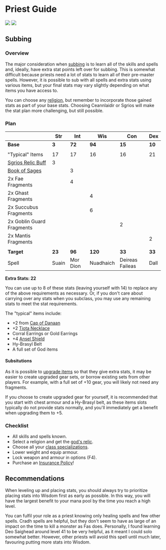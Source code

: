 # Priest Guide

<img src="../../images/sprites/male_priest.png"/> <img src="../../images/sprites/female_priest.png"/>

## Subbing

### Overview

The major consideration when [subbing](../subbing) is to learn all of the skills and spells and, ideally, have extra stat points left over for subbing. This is somewhat difficult because priests need a lot of stats to learn all of their pre-master spells. However, it is possible to sub with all spells and extra stats using various items, but your final stats may vary slightly depending on what items you have access to.

You can choose any [religion](../../knowledge/religion), but remember to incorporate those gained stats as part of your base stats. Choosing Ceannlaidir or Sgrios will make the stat plan more challenging, but still possible.

### Plan

| | **Str** | **Int** | **Wis** | **Con** | **Dex** |
| - | - | - | - | - | - |
| **Base** | **3** | **72** | **94** | **15** | **10** |
| | | | | | |
| "Typical" Items | 17 | 17 | 16 | 16 | 21 |
| [Sgrios Relic Buff](../../knowledge/religion#priest-relics) | 3 | | | | |
| [Book of Sages](../../knowledge/books) | | 3 | | | |
| 2x Fae Fragments | | 4 | | | |
| 2x Ghast Fragments | | | 4 | | |
| 2x Succubus Fragments | | | 6 | | |
| 2x Goblin Guard Fragments | | | | 2 | |
| 2x Mantis Fragments| | | | | 2 |
| | | | | | |
| **Target** | **23** | **96** | **120** | **33** | **33** |
| Spell | Suain | Mor Dion | Nuadhaich | Deireas Faileas | Dall |

**Extra Stats: 22**

You can use up to 8 of these stats (leaving yourself with 14) to replace any of the above requirements as necessary. Or, if you don't care about carrying over any stats when you subclass, you may use any remaining stats to meet the stat requirements.

The "typical" items include:

- +2 from [Cap of Danaan](../../quests/gauntlet)
- +2 [Tiota Necklace](../../quests/nigel)
- Corral Earrings or Gold Earrings
- +4 [Ansel Shield](../../quests/ansel)
- Hy-Brasyl Belt
- A full set of God items

#### Subsitutions

As it is possible to [upgrade items](../../crafting/upgrades) so that they give extra stats, it may be easier to create upgraded gear sets, or borrow existing sets from other players. For example, with a full set of +10 gear, you will likely not need any fragments.

If you choose to create upgraded gear for yourself, it is recommended that you start with chest armour and a Hy-Brasyl belt, as these items slots typically do not provide stats normally, and you'll immediately get a benefit when upgrading them to +5.

### Checklist

- All skills and spells known.
- Select a religion and get the [god's relic](../../knowledge/religion#priest-relics).
- Choose all your [class specializations](../specializations#priest).
- Lower weight and equip armour.
- Lock weapon and armour in options (F4).
- Purchase an [Insurance Policy](../../knowledge/insurance)!

## Recommendations

When leveling up and placing stats, you should always try to prioritize placing stats into Wisdom first as early as possible. In this way, you will have the largest benefit to your mana pool by the time you reach a high level.

You can fulfil your role as a priest knowing only healing spells and few other spells. Cradh spells are helpful, but they don't seem to have as large of an impact on the time to kill a monster as Fas does. Personally, I found learning Deo Saighead around level 41 to be very helpful, as it meant I could solo somewhat better. However, other priests will avoid this spell until much later, favouring putting more stats into Wisdom.

